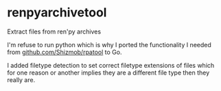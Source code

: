 # renpyarchivetool
Extract files from ren'py archives

I'm refuse to run python which is why I ported the functionality I needed from [github.com/Shizmob/rpatool](https://github.com/Shizmob/rpatool) to Go.

I added filetype detection to set correct filetype extensions of files which for one reason or another implies they are a different file type then they really are.